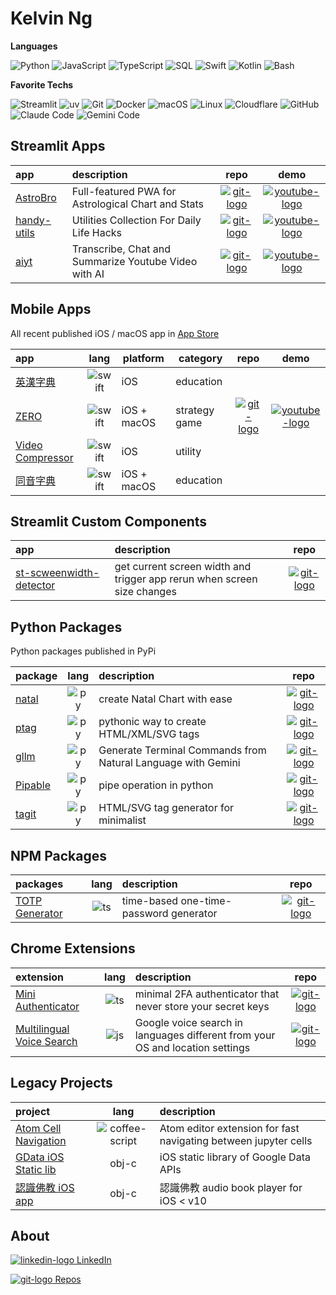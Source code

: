 # Kelvin Ng

**Languages**

<picture><source srcset="https://img.shields.io/badge/-Python-333?logo=Python" media="(prefers-color-scheme: dark)"><img src="https://img.shields.io/badge/-Python-f0f0f0?logo=Python" alt="Python"></picture>
<picture><source srcset="https://img.shields.io/badge/-JavaScript-333?logo=JavaScript" media="(prefers-color-scheme: dark)"><img src="https://img.shields.io/badge/-JavaScript-f0f0f0?logo=JavaScript" alt="JavaScript"></picture>
<picture><source srcset="https://img.shields.io/badge/-TypeScript-333?logo=TypeScript" media="(prefers-color-scheme: dark)"><img src="https://img.shields.io/badge/-TypeScript-f0f0f0?logo=TypeScript" alt="TypeScript"></picture>
<picture><source srcset="https://img.shields.io/badge/-SQL-333?logo=PostgreSQL" media="(prefers-color-scheme: dark)"><img src="https://img.shields.io/badge/-SQL-f0f0f0?logo=PostgreSQL" alt="SQL"></picture>
<picture><source srcset="https://img.shields.io/badge/-Swift-333?logo=Swift" media="(prefers-color-scheme: dark)"><img src="https://img.shields.io/badge/-Swift-f0f0f0?logo=Swift" alt="Swift"></picture>
<picture><source srcset="https://img.shields.io/badge/-Kotlin-333?logo=Kotlin" media="(prefers-color-scheme: dark)"><img src="https://img.shields.io/badge/-Kotlin-f0f0f0?logo=Kotlin" alt="Kotlin"></picture>
<picture><source srcset="https://img.shields.io/badge/-Bash-333?logo=GNU-Bash" media="(prefers-color-scheme: dark)"><img src="https://img.shields.io/badge/-Bash-f0f0f0?logo=GNU-Bash" alt="Bash"></picture>

**Favorite Techs**

<picture><source srcset="https://img.shields.io/badge/-Streamlit-333?logo=Streamlit" media="(prefers-color-scheme: dark)"><img src="https://img.shields.io/badge/-Streamlit-f0f0f0?logo=Streamlit" alt="Streamlit"></picture>
<picture><source srcset="https://img.shields.io/badge/-uv-333?logo=uv" media="(prefers-color-scheme: dark)"><img src="https://img.shields.io/badge/-uv-f0f0f0?logo=uv" alt="uv"></picture>
<picture><source srcset="https://img.shields.io/badge/-Git-333?logo=Git" media="(prefers-color-scheme: dark)"><img src="https://img.shields.io/badge/-Git-f0f0f0?logo=Git" alt="Git"></picture>
<picture><source srcset="https://img.shields.io/badge/-Docker-333?logo=Docker" media="(prefers-color-scheme: dark)"><img src="https://img.shields.io/badge/-Docker-f0f0f0?logo=Docker" alt="Docker"></picture>
<picture><source srcset="https://img.shields.io/badge/-macOS-333?logo=apple" media="(prefers-color-scheme: dark)"><img src="https://img.shields.io/badge/-macOS-f0f0f0?logo=apple" alt="macOS"></picture>
<picture><source srcset="https://img.shields.io/badge/-Linux-333?logo=Linux" media="(prefers-color-scheme: dark)"><img src="https://img.shields.io/badge/-Linux-f0f0f0?logo=Linux" alt="Linux"></picture>
<picture><source srcset="https://img.shields.io/badge/-Cloudflare-333?logo=Cloudflare" media="(prefers-color-scheme: dark)"><img src="https://img.shields.io/badge/-Cloudflare-f0f0f0?logo=Cloudflare" alt="Cloudflare"></picture>
<picture><source srcset="https://img.shields.io/badge/-GitHub-333?logo=GitHub" media="(prefers-color-scheme: dark)"><img src="https://img.shields.io/badge/-GitHub-f0f0f0?logo=GitHub" alt="GitHub"></picture>
<picture><source srcset="https://img.shields.io/badge/-Claude_Code-333?logo=Claude" media="(prefers-color-scheme: dark)"><img src="https://img.shields.io/badge/-Claude_Code-f0f0f0?logo=Claude" alt="Claude Code"></picture>
<picture><source srcset="https://img.shields.io/badge/-Gemini-333?logo=googleGemini" media="(prefers-color-scheme: dark)"><img src="https://img.shields.io/badge/-Gemini-f0f0f0?logo=googleGemini" alt="Gemini Code"></picture>

## Streamlit Apps

| app          | description                                           |            repo             | demo |
|:------------ |:----------------------------------------------------- |:---------------------------:| :---: |
| [AstroBro]   | Full-featured PWA for Astrological Chart and Stats    | [![git-logo]][astrobro-git] | [![youtube-logo]][astrobro-demo] |
| [handy-utils]| Utilities Collection For Daily Life Hacks             |  [![git-logo]][handy-utils-repo]  | [![youtube-logo]][handy-utils-demo] |
| [aiyt]       | Transcribe, Chat and Summarize Youtube Video with AI  |  [![git-logo]][aiyt-git]  | [![youtube-logo]][aiyt-demo] |

## Mobile Apps

All recent published iOS / macOS app in [App Store]

| app                |   lang   | platform    | category      |           repo           | demo |
|:------------------ |:--------:| ----------- | ------------- |:------------------------:| :---: |
| [英漢字典]         | ![swift] | iOS         | education     |                          |  |
| [ZERO]             | ![swift] | iOS + macOS | strategy game | [![git-logo]][zero-game] | [![youtube-logo]][zero-demo] |
| [Video Compressor] | ![swift] | iOS         | utility       |                          |  |
| [同音字典]         | ![swift] | iOS + macOS | education     |                          |  |

## Streamlit Custom Components

| app                        | description                                                             |             repo             |
|:-------------------------- |:----------------------------------------------------------------------- |:----------------------------:|
| [st-scweenwidth-detector]  | get current screen width and trigger app rerun when screen size changes | [![git-logo]][st-screen-git] |

## Python Packages

Python packages published in PyPi

| package       | lang  | description                                                                                       |              repo              |
| :------------ | :---: | :------------------------------------------------------------------------------------------------ | :----------------------------: |
| [natal]       | ![py] | create Natal Chart with ease                                                                      |    [![git-logo]][natal-git]    |
| [ptag]        | ![py] | pythonic way to create HTML/XML/SVG tags                                                          |    [![git-logo]][ptag-git]     |
| [gllm]        | ![py] | Generate Terminal Commands from Natural Language with Gemini |    [![git-logo]][gllm-git]     |
| [Pipable]     | ![py] | pipe operation in python                                                                          |   [![git-logo]][pipable-git]   |
| [tagit]       | ![py] | HTML/SVG tag generator for minimalist                                                             |    [![git-logo]][tagit-git]    |

## NPM Packages

| packages         | lang  | description                            |           repo           |
| :--------------- | :---: | :------------------------------------- | :----------------------: |
| [TOTP Generator] | ![ts] | time-based one-time-password generator | [![git-logo]][totp-auth] |

## Chrome Extensions

| extension                   | lang  | description                                                                   |                     repo                      |
| :-------------------------- | :---: | :---------------------------------------------------------------------------- | :-------------------------------------------: |
| [Mini Authenticator]        | ![ts] | minimal 2FA authenticator that never store your secret keys                   |           [![git-logo]][mini-auth]            |
| [Multilingual Voice Search] | ![js] | Google voice search in languages different from your OS and location settings |        [![git-logo]][voice-search-crx]        |

## Legacy Projects

| project                           |       lang       | description                                                     |
| :-------------------------------- | :--------------: | :-------------------------------------------------------------- |
| [Atom Cell Navigation]            | ![coffee-script] | Atom editor extension for fast navigating between jupyter cells |
| [GData iOS Static lib]            |      obj-c       | iOS static library of Google Data APIs                          |
| [認識佛教 iOS app][buddhism-objc] |      obj-c       | 認識佛教 audio book player for iOS < v10                        |

## About

[![linkedin-logo] LinkedIn][linkedin]

[![git-logo] Repos][github]

[aiyt-git]: https://github.com/hoishing/aiyt
[aiyt]: https://pypi.org/project/aiyt/
[aiyt-demo]: https://www.youtube.com/watch?v=RMkSsaQzM64
[App Store]: https://apps.apple.com/hk/developer/fbm/id371152397
[astrobro-demo]: https://www.youtube.com/watch?v=EiYYA4mysoQ
[astrobro-git]: https://github.com/hoishing/astrobro
[AstroBro]: https://hoishing.github.io/astrobro
[Atom Cell Navigation]: https://github.com/hoishing/cell-navigation
[buddhism-objc]: https://github.com/hoishing/buddhism-objc
[coffee-script]: https://api.iconify.design/cib/coffeescript.svg?color=%235999FF&width=20
[GData iOS Static lib]: https://github.com/hoishing/GData-iOS-Static-Library-1.12
[git-logo]: https://api.iconify.design/bi/github.svg?color=%236FD886&width=20
[github]: https://github.com/hoishing
[gllm-git]: https://github.com/hoishing/gllm
[gllm]: https://pypi.org/project/gllm-cli
[handy-utils-demo]: https://www.youtube.com/playlist?list=PLArY4Nwd1hQsTqHXmCYyeZmcp9xTapv8J
[handy-utils-repo]: https://github.com/hoishing/handy-utils
[handy-utils]: https://handy.kng2.cc
[js]: https://api.iconify.design/logos/javascript.svg?width=20
[linkedin-logo]: https://api.iconify.design/devicon/linkedin.svg?width=20
[linkedin]: https://www.linkedin.com/in/hoishing
[Mini Authenticator]: https://chrome.google.com/webstore/detail/mini-authenticator/nmhjblhloefhbhgbfkdgdpjabaocnhha
[mini-auth]: https://github.com/hoishing/mini-authenticator
[Multilingual Voice Search]: https://chrome.google.com/webstore/detail/multilingual-voice-search/ecfkiahgkikgihfhkmpggilephnaaidm
[natal-git]: https://github.com/hoishing/natal
[natal]: https://pypi.org/project/natal
[pipable-git]: https://github.com/hoishing/pipable
[pipable]: https://pypi.org/project/pipable
[ptag-git]: https://github.com/hoishing/ptag
[ptag]: https://pypi.org/project/ptag
[py]: https://api.iconify.design/logos/python.svg?width=20
[st-screen-git]: https://github.com/hoishing/st-screenwidth-detector
[st-scweenwidth-detector]: https://pypi.org/project/st-screenwidth-detector/
[swift]: https://api.iconify.design/logos/swift.svg?width=20
[tagit-git]: https://github.com/hoishing/tagit
[tagit]: https://pypi.org/project/tagit
[TOTP Generator]: https://www.npmjs.com/package/totp-auth
[totp-auth]: https://github.com/hoishing/totp-auth
[ts]: https://api.iconify.design/logos/typescript-icon.svg?width=20
[Video Compressor]: https://apps.apple.com/hk/app/video-compressor/id482465886
[voice-search-crx]: https://github.com/hoishing/multilingual-voice-search
[youtube-logo]: https://api.iconify.design/bi:youtube.svg?color=%23ff4242&width=20
[zero-game]: https://github.com/hoishing/zero-game
[ZERO]: https://apps.apple.com/hk/app/zero-tbs/id1399856976
[zero-demo]: https://www.youtube.com/watch?v=w9o-ijtwV38
[同音字典]: https://apps.apple.com/hk/app/%E5%90%8C%E9%9F%B3%E5%AD%97%E5%85%B8/id956045098
[英漢字典]: https://apps.apple.com/hk/app/%E8%8B%B1%E6%BC%A2%E5%AD%97%E5%85%B8-ec-dict/id371152394
